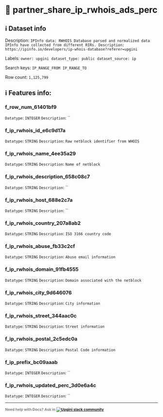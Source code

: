 # 📖 partner_share_ip_rwhois_ads_perc 
## ℹ️ Dataset info 
Description: `IPInfo data: RWHOIS Database parsed and normalized data IPInfo have collected from different RIRs. Description: https://ipinfo.io/developers/ip-whois-database?referer=upgini` 

Labels: ` owner: upgini ` &nbsp;` dataset_type: public ` &nbsp;` dataset_source: ip ` &nbsp;

Search keys: 
` IP_RANGE_FROM ` &nbsp;` IP_RANGE_TO ` &nbsp;

Row count: `1,125,799` 

## ℹ️ Features info:

### f_row_num_61401bf9
`Datatype`: `INTEGER`
`Description`: ``

### f_ip_rwhois_id_e6c9d17a
`Datatype`: `STRING`
`Description`: `Raw netblock identifier from WHOIS`

### f_ip_rwhois_name_4ee35a29
`Datatype`: `STRING`
`Description`: `Name of netblock`

### f_ip_rwhois_description_658c08c7
`Datatype`: `STRING`
`Description`: ``

### f_ip_rwhois_host_688e2c7a
`Datatype`: `STRING`
`Description`: ``

### f_ip_rwhois_country_207a8ab2
`Datatype`: `STRING`
`Description`: `ISO 3166 country code`

### f_ip_rwhois_abuse_fb33c2cf
`Datatype`: `STRING`
`Description`: `Abuse email information`

### f_ip_rwhois_domain_91fb4555
`Datatype`: `STRING`
`Description`: `Domain associated with the netblock`

### f_ip_rwhois_city_9d646076
`Datatype`: `STRING`
`Description`: `City information`

### f_ip_rwhois_street_344aac0c
`Datatype`: `STRING`
`Description`: `Street information`

### f_ip_rwhois_postal_2c5edc0a
`Datatype`: `STRING`
`Description`: `Postal Code information`

### f_ip_prefix_bc09aaab
`Datatype`: `INTEGER`
`Description`: ``

### f_ip_rwhois_updated_perc_3d0e6a4c
`Datatype`: `INTEGER`
`Description`: ``



---

<span style="color:grey;font-weight:700;font-size:12px">
    Need help with Docs? Ask in
    <a href="https://4mlg.short.gy/join-upgini-community">
        <img alt="Upgini slack community" src="https://img.shields.io/badge/slack-@upgini-orange.svg?logo=slack">
    </a>
</span>